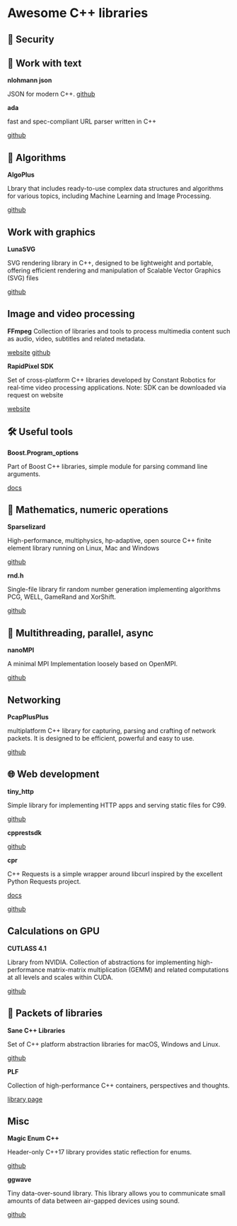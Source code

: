 # Awesome C++ libraries

## 🔐 Security


## 📖 Work with text 
**nlohmann json**

JSON for modern C++.
[github](https://github.com/nlohmann/json)


**ada**

fast and spec-compliant URL parser written in C++

[github](https://github.com/ada-url/ada)

## 🧩 Algorithms

**AlgoPlus**

Lbrary that includes ready-to-use complex data structures and algorithms for various topics, including Machine Learning and Image Processing.

[github](https://github.com/spirosmaggioros/AlgoPlus)

## Work with graphics

**LunaSVG**

SVG rendering library in C++, designed to be lightweight and portable, offering efficient rendering and manipulation of Scalable Vector Graphics (SVG) files

[github](https://github.com/sammycage/lunasvg)

## Image and video processing 

**FFmpeg**
Collection of libraries and tools to process multimedia content such as audio, video, subtitles and related metadata.

[website](https://ffmpeg.org/)
[github](https://github.com/FFmpeg/FFmpeg)

**RapidPixel SDK**

Set of cross-platform C++ libraries developed by Constant Robotics for real-time video processing applications.
Note: SDK can be downloaded via request on website

[website](https://www.constantrobotics.com/rapidpixel)

## 🛠️ Useful tools

**Boost.Program_options**

Part of Boost C++ libraries, simple module for parsing command line arguments. 

[docs](https://www.boost.org/doc/libs/1_72_0/doc/html/program_options.html)


## 🧮  Mathematics, numeric operations

**Sparselizard**

High-performance, multiphysics, hp-adaptive, open source C++ finite element library running on Linux, Mac and Windows

[github](https://github.com/halbux/sparselizard)

**rnd.h**

Single-file library fir random number generation implementing algorithms  PCG, WELL, GameRand and XorShift.

[github](https://github.com/mattiasgustavsson/libs/blob/main/rnd.h)


## 🧵 Multithreading, parallel, async

**nanoMPI**

A minimal MPI Implementation loosely based on OpenMPI.

[github](https://github.com/Quentin-Anthony/nanoMPI)

## Networking

**PcapPlusPlus**

 multiplatform C++ library for capturing, parsing and crafting of network packets. It is designed to be efficient, powerful and easy to use.

[github](https://github.com/seladb/PcapPlusPlus)

## 🌐 Web development
**tiny_http**

Simple library for implementing HTTP apps and serving static files for C99.

[github](https://github.com/RaphiaRa/tiny_http)

**cpprestsdk**


[github](https://github.com/microsoft/cpprestsdk)

**cpr**

C++ Requests is a simple wrapper around libcurl inspired by the excellent Python Requests project.

[docs](https://docs.libcpr.org/)

[github](https://github.com/libcpr/cpr)

## Calculations on GPU

**CUTLASS 4.1**

Library from NVIDIA. Collection of abstractions for implementing high-performance matrix-matrix multiplication (GEMM) and related computations at all levels and scales within CUDA.

[github](https://github.com/NVIDIA/cutlass)

## 🧰 Packets of libraries

**Sane C++ Libraries**

Set of C++ platform abstraction libraries for macOS, Windows and Linux.

[github](https://github.com/pagghiu/SaneCppLibraries)

**PLF**

Collection of high-performance C++ containers, perspectives and thoughts.

[library page](https://plflib.org/)

## Misc

**Magic Enum C++**

Header-only C++17 library provides static reflection for enums.

[github](https://github.com/Neargye/magic_enum)

**ggwave**

Tiny data-over-sound library. This library allows you to communicate small amounts of data between air-gapped devices using sound.

[github](https://github.com/ggerganov/ggwave)
